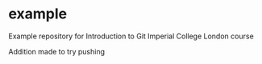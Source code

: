 # example
Example repository for Introduction to Git Imperial College London course

Addition made to try pushing
